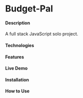 # Budget-Pal

<h4>Description</h4>
A full stack JavaScript solo project.

<h4>Technologies</h4>

<h4>Features</h4>

<h4>Live Demo</h4>

<h4>Installation</h4>

<h4>How to Use</h4>

